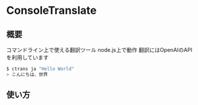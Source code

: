 # ConsoleTranslate
## 概要
コマンドライン上で使える翻訳ツール
node.js上で動作
翻訳にはOpenAIのAPIを利用しています
```bash
$ ctrans ja "Hello World"
> こんにちは、世界
```

## 使い方
